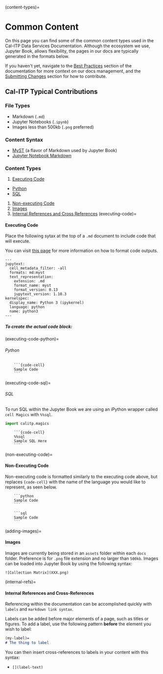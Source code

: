 (content-types)=
# Common Content
On this page you can find some of the common content types used in the Cal-ITP Data Services Documentation. Although the ecosystem we use, Jupyter Book, allows flexibility, the pages in our docs are typically generated in the formats below.

If you haven't yet, navigate to the [Best Practices](bp-reference) section of the documentation for more context on our docs management, and the [Submitting Changes](submitting-changes) section for how to contribute.
## Cal-ITP Typical Contributions

### File Types
* Markdown (`.md`)
* Jupyter Notebooks (`.ipynb`)
* Images less than 500kb (`.png` preferred)

### Content Syntax
* [MyST](https://jupyterbook.org/reference/cheatsheet.html) (a flavor of Markdown used by Jupyter Book)
* [Jupyter Notebook Markdown](https://jupyterbook.org/file-types/notebooks.html)

### Content Types
1. [Executing Code](executing-code)
  * [Python](executing-code-python)
  * [SQL](executing-code-sql)
1. [Non-executing Code](non-executing-code)
1. [Images](adding-images)
1. [Internal References and Cross References](internal-refs)
(executing-code)=
#### Executing Code
Place the following sytax at the top of a `.md` document to include code that will execute.

You can visit [this page](https://jupyterbook.org/content/code-outputs.html) for more information on how to format code outputs.
```
---
jupytext:
  cell_metadata_filter: -all
  formats: md:myst
  text_representation:
    extension: .md
    format_name: myst
    format_version: 0.13
    jupytext_version: 1.10.3
kernelspec:
  display_name: Python 3 (ipykernel)
  language: python
  name: python3
---
```

##### To create the actual code block:
(executing-code-python)=
###### Python
```
    ```{code-cell}
    Sample Code
    ```
```
(executing-code-sql)=
###### SQL
To run SQL within the Jupyter Book we are using an iPython wrapper called `cell Magics` with `%%sql`.
```python
import calitp.magics
```
```
    ```{code-cell}
    %%sql
    Sample SQL Here
    ```
```
(non-executing-code)=
#### Non-Executing Code
Non-executing code is formatted similarly to the executing code above, but replaces
`{code-cell}` with the name of the language you would like to represent, as seen below.
```
    ```python
    Sample Code
    ```
```
```
    ```sql
    Sample Code
    ```
```
(adding-images)=
#### Images
Images are currently being stored in an `assets` folder within each `docs` folder. Preference is for `.png` file extension and no larger than `500kb`. Images can be loaded into Jupyter Book by using the following syntax:

```
![Collection Matrix](XXX.png)
```
(internal-refs)=
#### Internal References and Cross-References
Referencing within the documentation can be accomplished quickly with `labels` and `markdown link syntax`.

Labels can be added before major elements of a page,
such as titles or figures. To add a label, use the following pattern **before** the element you wish to label:

```md
(my-label)=
# The thing to label
```

You can then insert cross-references to labels in your content with this syntax:

- `[](label-text)`
